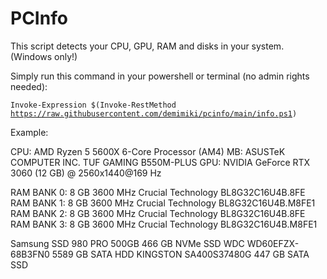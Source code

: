 <h1>PCInfo</h1>

This script detects your CPU, GPU, RAM and disks in your system. (Windows only!)

Simply run this command in your powershell or terminal (no admin rights needed):

<code>Invoke-Expression $(Invoke-RestMethod https://raw.githubusercontent.com/demimiki/pcinfo/main/info.ps1)</code>

Example:

CPU: AMD Ryzen 5 5600X 6-Core Processor (AM4)
MB: ASUSTeK COMPUTER INC. TUF GAMING B550M-PLUS
GPU: NVIDIA GeForce RTX 3060 (12 GB) @ 2560x1440@169 Hz

RAM BANK 0: 8 GB 3600 MHz Crucial Technology BL8G32C16U4B.8FE
RAM BANK 1: 8 GB 3600 MHz Crucial Technology BL8G32C16U4B.M8FE1
RAM BANK 2: 8 GB 3600 MHz Crucial Technology BL8G32C16U4B.8FE
RAM BANK 3: 8 GB 3600 MHz Crucial Technology BL8G32C16U4B.M8FE1

Samsung SSD 980 PRO 500GB 466 GB NVMe SSD
WDC WD60EFZX-68B3FN0 5589 GB SATA HDD
KINGSTON SA400S37480G 447 GB SATA SSD

